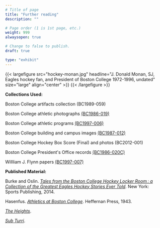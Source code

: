 ```yaml
---
# Title of page
title: "Further reading"
description: ""

# Page order (1 is 1st page, etc.)
weight: 999
alwaysopen: true

# Change to false to publish.
draft: true

type: "exhibit"
---
```


{{< largefigure src="hockey-monan.jpg"
                headline="J. Donald Monan, SJ, Eagles hockey fan, and President of Boston College 1972-1996, undated"
                size="large" align="center" >}}
{{< /largefigure >}}

__Collections Used:__
 
Boston College artifacts collection (BC1989-059)

Boston College athletic photographs [(BC1986-019)](https://bc-primo.hosted.exlibrisgroup.com/permalink/f/l6ucgu/ALMA-BC21424921630001021)

Boston College athletic programs [(BC1997-006)](https://bc-primo.hosted.exlibrisgroup.com/permalink/f/l6ucgu/ALMA-BC21470522600001021)

Boston College building and campus images [(BC1987-012)](https://bc-primo.hosted.exlibrisgroup.com/permalink/f/l6ucgu/ALMA-BC21428864290001021)

Boston College Hockey Box Score (Final) and photos (BC2012-001)

Boston College President's Office records [(BC1986-020C)](https://bc-primo.hosted.exlibrisgroup.com/permalink/f/l6ucgu/ALMA-BC21331160510001021)

Willliam J. Flynn papers [(BC1997-007)](https://bc-primo.hosted.exlibrisgroup.com/permalink/f/l6ucgu/ALMA-BC21345767470001021)

__Published Material:__

Burke and Oslin. *[Tales from the Boston College Hockey Locker Room : a Collection of the Greatest Eagles Hockey Stories Ever Told](https://bc-primo.hosted.exlibrisgroup.com/permalink/f/l6ucgu/ALMA-BC21478009400001021)*. New York: Sports Publishing, 2014.

Hasenfus. *[Athletics at Boston College](https://catalog.hathitrust.org/Record/102437415)*. Heffernan Press, 1943.

*[The Heights](https://newspapers.bc.edu)*.

*[Sub Turri](https://archive.org/details/subturri)*.
